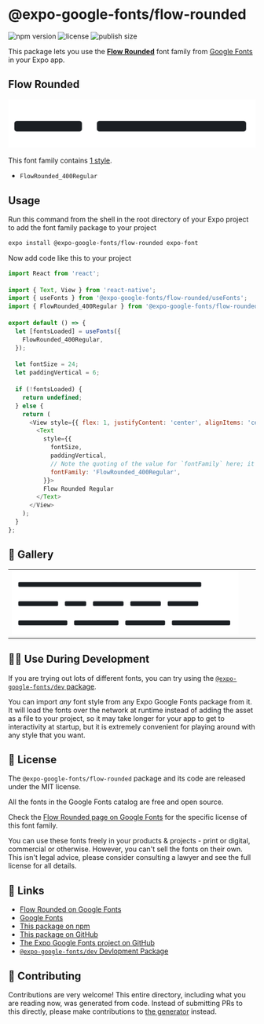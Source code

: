 # @expo-google-fonts/flow-rounded

![npm version](https://flat.badgen.net/npm/v/@expo-google-fonts/flow-rounded)
![license](https://flat.badgen.net/github/license/expo/google-fonts)
![publish size](https://flat.badgen.net/packagephobia/install/@expo-google-fonts/flow-rounded)

This package lets you use the [**Flow Rounded**](https://fonts.google.com/specimen/Flow+Rounded) font family from [Google Fonts](https://fonts.google.com/) in your Expo app.

## Flow Rounded

![Flow Rounded](./font-family.png)

This font family contains [1 style](#-gallery).

- `FlowRounded_400Regular`

## Usage

Run this command from the shell in the root directory of your Expo project to add the font family package to your project
```sh
expo install @expo-google-fonts/flow-rounded expo-font
```

Now add code like this to your project
```js
import React from 'react';

import { Text, View } from 'react-native';
import { useFonts } from '@expo-google-fonts/flow-rounded/useFonts';
import { FlowRounded_400Regular } from '@expo-google-fonts/flow-rounded/400Regular';

export default () => {
  let [fontsLoaded] = useFonts({
    FlowRounded_400Regular,
  });

  let fontSize = 24;
  let paddingVertical = 6;

  if (!fontsLoaded) {
    return undefined;
  } else {
    return (
      <View style={{ flex: 1, justifyContent: 'center', alignItems: 'center' }}>
        <Text
          style={{
            fontSize,
            paddingVertical,
            // Note the quoting of the value for `fontFamily` here; it expects a string!
            fontFamily: 'FlowRounded_400Regular',
          }}>
          Flow Rounded Regular
        </Text>
      </View>
    );
  }
};

```

## 🔡 Gallery


||||
|-|-|-|
|![FlowRounded_400Regular](.//400Regular/FlowRounded_400Regular.ttf.png)||||


## 👩‍💻 Use During Development

If you are trying out lots of different fonts, you can try using the [`@expo-google-fonts/dev` package](https://github.com/freeboub/google-fonts/tree/master/font-packages/dev#readme).

You can import *any* font style from any Expo Google Fonts package from it. It will load the fonts
over the network at runtime instead of adding the asset as a file to your project, so it may take longer
for your app to get to interactivity at startup, but it is extremely convenient
for playing around with any style that you want.

## 📖 License

The `@expo-google-fonts/flow-rounded` package and its code are released under the MIT license.

All the fonts in the Google Fonts catalog are free and open source.

Check the [Flow Rounded page on Google Fonts](https://fonts.google.com/specimen/Flow+Rounded) for the specific license of this font family.

You can use these fonts freely in your products & projects - print or digital, commercial or otherwise. However, you can't sell the fonts on their own. This isn't legal advice, please consider consulting a lawyer and see the full license for all details.

## 🔗 Links

- [Flow Rounded on Google Fonts](https://fonts.google.com/specimen/Flow+Rounded)
- [Google Fonts](https://fonts.google.com/)
- [This package on npm](https://www.npmjs.com/package/@expo-google-fonts/flow-rounded)
- [This package on GitHub](https://github.com/freeboub/google-fonts/tree/master/font-packages/flow-rounded)
- [The Expo Google Fonts project on GitHub](https://github.com/freeboub/google-fonts)
- [`@expo-google-fonts/dev` Devlopment Package](https://github.com/freeboub/google-fonts/tree/master/font-packages/dev)

## 🤝 Contributing

Contributions are very welcome! This entire directory, including what you are reading now, was generated from code. Instead of submitting PRs to this directly, please make contributions to [the generator](https://github.com/freeboub/google-fonts/tree/master/packages/generator) instead.

